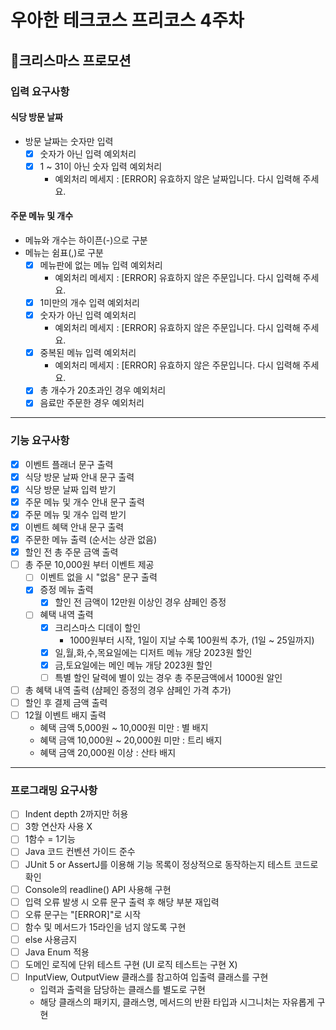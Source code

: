 # 우아한 테크코스 프리코스 4주차
## 🎄크리스마스 프로모션
### 입력 요구사항
#### 식당 방문 날짜 
- 방문 날짜는 숫자만 입력
    - [x] 숫자가 아닌 입력 예외처리
    - [x] 1 ~ 31이 아닌 숫자 입력 예외처리
      - 예외처리 메세지 : [ERROR] 유효하지 않은 날짜입니다. 다시 입력해 주세요.

#### 주문 메뉴 및 개수
- 메뉴와 개수는 하이픈(-)으로 구분
- 메뉴는 쉼표(,)로 구분
    - [x] 메뉴판에 없는 메뉴 입력 예외처리
      - 예외처리 메세지 : [ERROR] 유효하지 않은 주문입니다. 다시 입력해 주세요.
    - [x] 1미만의 개수 입력 예외처리
    - [x] 숫자가 아닌 입력 예외처리
      - 예외처리 메세지 : [ERROR] 유효하지 않은 주문입니다. 다시 입력해 주세요.
    - [x] 중복된 메뉴 입력 예외처리
      - 예외처리 메세지 : [ERROR] 유효하지 않은 주문입니다. 다시 입력해 주세요.
    - [x] 총 개수가 20초과인 경우 예외처리
    - [x] 음료만 주문한 경우 예외처리

___  
### 기능 요구사항
- [x] 이벤트 플래너 문구 출력
- [x] 식당 방문 날짜 안내 문구 출력
- [x] 식당 방문 날짜 입력 받기
- [x] 주문 메뉴 및 개수 안내 문구 출력
- [x] 주문 메뉴 및 개수 입력 받기
- [x] 이벤트 혜택 안내 문구 출력
- [x] 주문한 메뉴 출력 (순서는 상관 없음)
- [x] 할인 전 총 주문 금액 출력
- [ ] 총 주문 10,000원 부터 이벤트 제공
  - [ ] 이벤트 없을 시 "없음" 문구 출력
  - [x] 증정 메뉴 출력
    - [x] 할인 전 금액이 12만원 이상인 경우 샴페인 증정
  - [ ] 혜택 내역 출력
    - [x] 크리스마스 디데이 할인
      - 1000원부터 시작, 1일이 지날 수록 100원씩 추가, (1일 ~ 25일까지)
    - [x] 일,월,화,수,목요일에는 디저트 메뉴 개당 2023원 할인
    - [x] 금,토요일에는 메인 메뉴 개당 2023원 할인
    - [ ] 특별 할인 달력에 별이 있는 경우 총 주문금액에서 1000원 알인
- [ ] 총 혜택 내역 출력 (샴페인 증정의 경우 샴페인 가격 추가)
- [ ] 할인 후 결제 금액 출력
- [ ] 12월 이벤트 배지 출력
  - 혜택 금액 5,000원 ~ 10,000원 미만 : 별 배지
  - 혜택 금액 10,000원 ~ 20,000원 미만 : 트리 배지
  - 혜택 금액 20,000원 이상 : 산타 배지
___  
### 프로그래밍 요구사항
- [ ] Indent depth 2까지만 허용
- [ ] 3항 연산자 사용 X
- [ ] 1함수 = 1기능
- [ ] Java 코드 컨벤션 가이드 준수
- [ ] JUnit 5 or AssertJ를 이용해 기능 목록이 정상적으로 동작하는지 테스트 코드로 확인
- [ ] Console의 readline() API 사용해 구현
- [ ] 입력 오류 발생 시 오류 문구 출력 후 해당 부분 재입력
- [ ] 오류 문구는 "[ERROR]"로 시작
- [ ] 함수 및 메서드가 15라인을 넘지 않도록 구현
- [ ] else 사용금지
- [ ] Java Enum 적용
- [ ] 도메인 로직에 단위 테스트 구현 (UI 로직 테스트는 구현 X)
- [ ] InputView, OutputView 클래스를 참고하여 입출력 클래스를 구현
  - 입력과 출력을 담당하는 클래스를 별도로 구현
  - 해당 클래스의 패키지, 클래스명, 메서드의 반환 타입과 시그니처는 자유롭게 구현